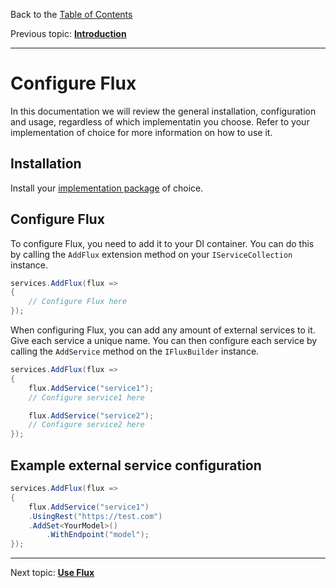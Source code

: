 Back to the [Table of Contents](README.md)

Previous topic:
[**Introduction**](01.introduction.md)

---

# Configure Flux

In this documentation we will review the general installation, configuration and usage, regardless of which implementatin you choose. Refer to your implementation of choice for more information on how to use it.

## Installation

Install your [implementation package](04.implementations.md) of choice.

## Configure Flux

To configure Flux, you need to add it to your DI container. You can do this by calling the `AddFlux` extension method on your `IServiceCollection` instance.

```csharp
services.AddFlux(flux =>
{
    // Configure Flux here
});
```

When configuring Flux, you can add any amount of external services to it. Give each service a unique name. You can then configure each service by calling the `AddService` method on the `IFluxBuilder` instance.

```csharp
services.AddFlux(flux =>
{
    flux.AddService("service1");
    // Configure service1 here

    flux.AddService("service2");
    // Configure service2 here
});
```

## Example external service configuration

```csharp
services.AddFlux(flux =>
{
    flux.AddService("service1")
    .UsingRest("https://test.com")
    .AddSet<YourModel>()
        .WithEndpoint("model");
});
```

---

Next topic:
[**Use Flux**](03.use.md)